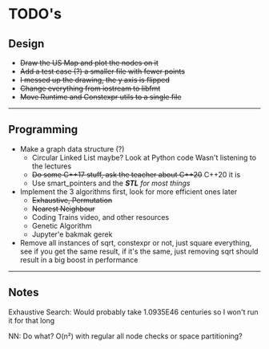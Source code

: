 # TODO's

## Design

- ~~Draw the US Map and plot the nodes on it~~
- ~~Add a test case (?) a smaller file with fewer points~~
- ~~I messed up the drawing, the y axis is flipped~~
- ~~Change everything from iostream to libfmt~~
- ~~Move Runtime and Constexpr utils to a single file~~

___

## Programming

- Make a graph data structure (?)
  - Circular Linked List maybe? Look at Python code
    Wasn't listening to the lectures
  - ~~Do some C++17 stuff, ask the teacher about C++20~~ C++20 it is
  - Use smart\_pointers and the _**STL** for most things_
- Implement the 3 algorithms first, look for more efficient ones later
  - ~~Exhaustive, Permutation~~
  - ~~Nearest Neighbour~~
  - Coding Trains video, and other resources
  - Genetic Algorithm
  - Jupyter'e bakmak gerek
- Remove all instances of sqrt, constexpr or not, just square everything,
see if you get the same result, if it's the same, just removing sqrt
should result in a big boost in performance

___

## Notes

Exhaustive Search: Would probably take 1.0935E46 centuries so I won't run it
for that long

NN: Do what? O(n²) with regular all node checks or space partitioning?

